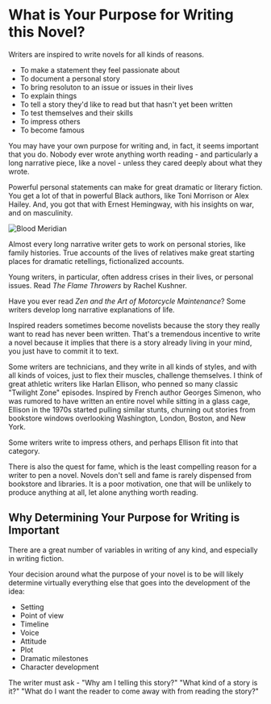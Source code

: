# What is Your Purpose for Writing this Novel?

Writers are inspired to write novels for all kinds of reasons.

* To make a statement they feel passionate about
* To document a personal story
* To bring resoluton to an issue or issues in their lives
* To explain things
* To tell a story they'd like to read but that hasn't yet been written
* To test themselves and their skills
* To impress others
* To become famous

You may have your own purpose for writing and, in fact, it seems important that you do. Nobody ever wrote anything worth reading - and particularly a long narrative piece, like a novel - unless they cared deeply about what they wrote.

Powerful personal statements can make for great dramatic or literary fiction. You get a lot of that in powerful Black authors, like Toni Morrison or Alex Hailey. And, you got that with Ernest Hemingway, with his insights on war, and on masculinity.

![Blood Meridian](/Images/Beloved.PNG)

Almost every long narrative writer gets to work on personal stories, like family histories. True accounts of the lives of relatives make great starting places for dramatic retellings, fictionalized accounts.

Young writers, in particular, often address crises in their lives, or personal issues. Read *The Flame Throwers* by Rachel Kushner.

Have you ever read *Zen and the Art of Motorcycle Maintenance*? Some writers develop long narrative explanations of life.

Inspired readers sometimes become novelists because the story they really want to read has never been written. That's a tremendous incentive to write a novel because it implies that there is a story already living in your mind, you just have to commit it to text.

Some writers are technicians, and they write in all kinds of styles, and with all kinds of voices, just to flex their muscles, challenge themselves. I think of great athletic writers like Harlan Ellison, who penned so many classic "Twilight Zone" episodes. Inspired by French author Georges Simenon, who was rumored to have written an entire novel while sitting in a glass cage, Ellison in the 1970s started pulling similar stunts, churning out stories from bookstore windows overlooking Washington, London, Boston, and New York.

Some writers write to impress others, and perhaps Ellison fit into that category.

There is also the quest for fame, which is the least compelling reason for a writer to pen a novel. Novels don't sell and fame is rarely dispensed from bookstore and libraries. It is a poor motivation, one that will be unlikely to produce anything at all, let alone anything worth reading.

## Why Determining Your Purpose for Writing is Important

There are a great number of variables in writing of any kind, and especially in writing fiction.

Your decision around what the purpose of your novel is to be will likely determine virtually everything else that goes into the development of the idea:

* Setting
* Point of view
* Timeline
* Voice
* Attitude
* Plot
* Dramatic milestones
* Character development

The writer must ask - "Why am I telling this story?" "What kind of a story is it?" "What do I want the reader to come away with from reading the story?"